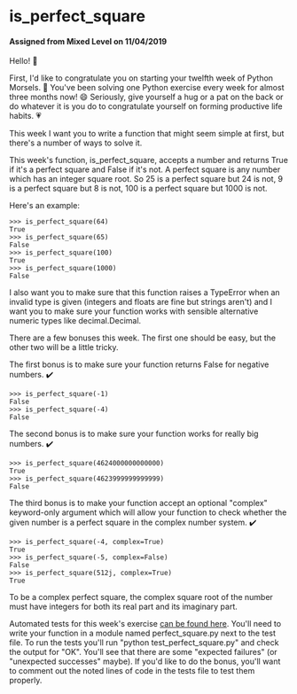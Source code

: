 # is_perfect_square
#### Assigned from Mixed Level on 11/04/2019

Hello! 👋

First, I'd like to congratulate you on starting your twelfth week of Python Morsels. 🎉 You've been solving one Python exercise every week for almost three months now! 😄 Seriously, give yourself a hug or a pat on the back or do whatever it is you do to congratulate yourself on forming productive life habits. 💗

This week I want you to write a function that might seem simple at first, but there's a number of ways to solve it.

This week's function, is_perfect_square, accepts a number and returns True if it's a perfect square and False if it's not. A perfect square is any number which has an integer square root. So 25 is a perfect square but 24 is not, 9 is a perfect square but 8 is not, 100 is a perfect square but 1000 is not.

Here's an example:
```
>>> is_perfect_square(64)
True
>>> is_perfect_square(65)
False
>>> is_perfect_square(100)
True
>>> is_perfect_square(1000)
False
```
I also want you to make sure that this function raises a TypeError when an invalid type is given (integers and floats are fine but strings aren't) and I want you to make sure your function works with sensible alternative numeric types like decimal.Decimal.

There are a few bonuses this week. The first one should be easy, but the other two will be a little tricky.

The first bonus is to make sure your function returns False for negative numbers. ✔️
```
>>> is_perfect_square(-1)
False
>>> is_perfect_square(-4)
False
```
The second bonus is to make sure your function works for really big numbers. ✔️
```
>>> is_perfect_square(4624000000000000)
True
>>> is_perfect_square(4623999999999999)
False
```
The third bonus is to make your function accept an optional "complex" keyword-only argument which will allow your function to check whether the given number is a perfect square in the complex number system. ✔️
```
>>> is_perfect_square(-4, complex=True)
True
>>> is_perfect_square(-5, complex=False)
False
>>> is_perfect_square(512j, complex=True)
True
```
To be a complex perfect square, the complex square root of the number must have integers for both its real part and its imaginary part.

Automated tests for this week's exercise [can be found here](https://www.pythonmorsels.com/exercises/ad57c49f8a0042729e347cc34e8ac0e6/tests/). You'll need to write your function in a module named perfect_square.py next to the test file. To run the tests you'll run "python test_perfect_square.py" and check the output for "OK". You'll see that there are some "expected failures" (or "unexpected successes" maybe). If you'd like to do the bonus, you'll want to comment out the noted lines of code in the tests file to test them properly.
